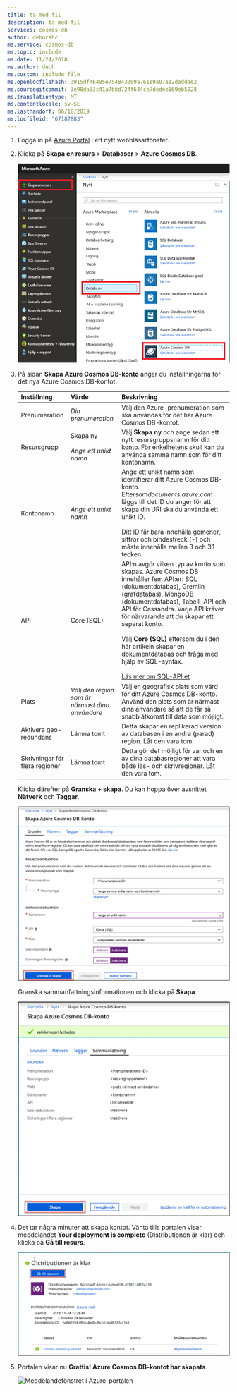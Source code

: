 ```yaml
---
title: ta med fil
description: ta med fil
services: cosmos-db
author: deborahc
ms.service: cosmos-db
ms.topic: include
ms.date: 11/24/2018
ms.author: dech
ms.custom: include file
ms.openlocfilehash: 3915df46495e754843009a761e9a07aa2daddae2
ms.sourcegitcommit: 3e98da33c41a7bbd724f644ce7dedee169eb5028
ms.translationtype: MT
ms.contentlocale: sv-SE
ms.lasthandoff: 06/18/2019
ms.locfileid: "67187883"
---
```

1. Logga in på [Azure Portal](https://portal.azure.com/) i ett nytt webbläsarfönster.
2. Klicka på **Skapa en resurs** > **Databaser** > **Azure Cosmos DB**.
   
   ![Azure Portal-databasfönstret](./media/cosmos-db-create-dbaccount/create-nosql-db-databases-json-tutorial-1.png)

3. På sidan **Skapa Azure Cosmos DB-konto** anger du inställningarna för det nya Azure Cosmos DB-kontot. 
 
    Inställning|Värde|Beskrivning
    ---|---|---
    Prenumeration|*Din prenumeration*|Välj den Azure-prenumeration som ska användas för det här Azure Cosmos DB-kontot. 
    Resursgrupp|Skapa ny<br><br>*Ange ett unikt namn*|Välj **Skapa ny** och ange sedan ett nytt resursgruppsnamn för ditt konto. För enkelhetens skull kan du använda samma namn som för ditt kontonamn. 
    Kontonamn|*Ange ett unikt namn*|Ange ett unikt namn som identifierar ditt Azure Cosmos DB-konto. Eftersom*documents.azure.com* läggs till det ID du anger för att skapa din URI ska du använda ett unikt ID.<br><br>Ditt ID får bara innehålla gemener, siffror och bindestreck (-) och måste innehålla mellan 3 och 31 tecken.
    API|Core (SQL)|API:n avgör vilken typ av konto som skapas. Azure Cosmos DB innehåller fem API:er: SQL (dokumentdatabas), Gremlin (grafdatabas), MongoDB (dokumentdatabas), Tabell-API och API för Cassandra. Varje API kräver för närvarande att du skapar ett separat konto. <br><br>Välj **Core (SQL)** eftersom du i den här artikeln skapar en dokumentdatabas och fråga med hjälp av SQL-syntax. <br><br>[Läs mer om SQL-API:et](../articles/cosmos-db/documentdb-introduction.md)|
    Plats|*Välj den region som är närmast dina användare*|Välj en geografisk plats som värd för ditt Azure Cosmos DB-konto. Använd den plats som är närmast dina användare så att de får så snabb åtkomst till data som möjligt.
    Aktivera geo-redundans| Lämna tomt | Detta skapar en replikerad version av databasen i en andra (parad) region. Låt den vara tom.  
    Skrivningar för flera regioner| Lämna tomt | Detta gör det möjligt för var och en av dina databasregioner att vara både läs- och skrivregioner. Låt den vara tom.  

    Klicka därefter på **Granska + skapa**. Du kan hoppa över avsnittet **Nätverk** och **Taggar**. 

    ![Den nya kontosidan för Azure Cosmos DB](./media/cosmos-db-create-dbaccount/azure-cosmos-db-create-new-account-preview.png)

    Granska sammanfattningsinformationen och klicka på **Skapa**. 

    ![Sammanfattningssida för kontoverifiering](./media/cosmos-db-create-dbaccount/azure-cosmos-db-create-new-account-summary-preview.png)

4. Det tar några minuter att skapa kontot. Vänta tills portalen visar meddelandet **Your deployment is complete** (Distributionen är klar) och klicka på **Gå till resurs**.     

    ![Kontot har skapat sidan](./media/cosmos-db-create-dbaccount/azure-cosmos-db-create-new-account-complete-preview.png)

5. Portalen visar nu **Grattis! Azure Cosmos DB-kontot har skapats**.

    ![Meddelandefönstret i Azure-portalen](./media/cosmos-db-create-dbaccount/azure-cosmos-db-account-created.png)

